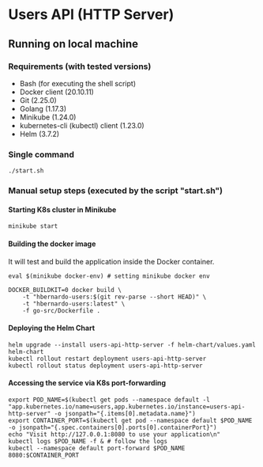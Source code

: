 # Users API (HTTP Server)

## Running on local machine

### Requirements (with tested versions)
- Bash (for executing the shell script)
- Docker client (20.10.11)
- Git (2.25.0)
- Golang (1.17.3)
- Minikube (1.24.0)
- kubernetes-cli (kubectl) client (1.23.0)
- Helm (3.7.2)

### Single command

```console
./start.sh
```

### Manual setup steps (executed by the script "start.sh")

#### Starting K8s cluster in Minikube

```console
minikube start
```

#### Building the docker image

It will test and build the application inside the Docker container.

```console
eval $(minikube docker-env) # setting minikube docker env

DOCKER_BUILDKIT=0 docker build \
    -t "hbernardo-users:$(git rev-parse --short HEAD)" \
    -t "hbernardo-users:latest" \
    -f go-src/Dockerfile .
```

#### Deploying the Helm Chart

```console
helm upgrade --install users-api-http-server -f helm-chart/values.yaml helm-chart
kubectl rollout restart deployment users-api-http-server
kubectl rollout status deployment users-api-http-server
```

#### Accessing the service via K8s port-forwarding

```console
export POD_NAME=$(kubectl get pods --namespace default -l "app.kubernetes.io/name=users,app.kubernetes.io/instance=users-api-http-server" -o jsonpath="{.items[0].metadata.name}")
export CONTAINER_PORT=$(kubectl get pod --namespace default $POD_NAME -o jsonpath="{.spec.containers[0].ports[0].containerPort}")
echo "Visit http://127.0.0.1:8080 to use your application\n"
kubectl logs $POD_NAME -f & # follow the logs
kubectl --namespace default port-forward $POD_NAME 8080:$CONTAINER_PORT
```
